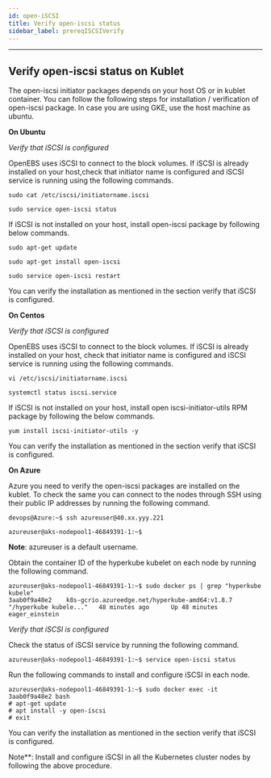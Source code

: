 ```yaml
---
id: open-iSCSI
title: Verify open-iscsi status
sidebar_label: prereqISCSIVerify 
---
```


------

## Verify open-iscsi status on Kublet

The open-iscsi initiator packages depends on your host OS or in kublet container. You can follow the following steps for installation / verification of open-iscsi package.  In case you are using GKE, use the host machine as ubuntu. 

**On Ubuntu**

*Verify that iSCSI is configured*

OpenEBS uses iSCSI to connect to the block volumes. If iSCSI is already installed on your host,check that initiator name is configured and iSCSI service is running using the following commands.

```
sudo cat /etc/iscsi/initiatorname.iscsi
```

```
sudo service open-iscsi status
```

If iSCSI is not installed on your host, install open-iscsi package by following below commands. 

```
sudo apt-get update
```

```
sudo apt-get install open-iscsi
```

```
sudo service open-iscsi restart
```

You can verify the installation as mentioned in the section verify that iSCSI is configured. 

**On Centos**

*Verify that iSCSI is configured*

OpenEBS uses iSCSI to connect to the block volumes. If iSCSI is already installed on your host, check that initiator name is configured and iSCSI service is running using the following commands.

```
vi /etc/iscsi/initiatorname.iscsi
```

```
systemctl status iscsi.service
```

If iSCSI is not installed on your host, install open iscsi-initiator-utils RPM package by following the below commands. 

```
yum install iscsi-initiator-utils -y
```

 You can verify the installation as mentioned in the section verify that iSCSI is configured. 

**On Azure**

Azure you need to verify the open-iscsi packages are installed on the kublet. To check the same you can connect to the nodes through SSH using their public IP addresses by running the following command.

```
devops@Azure:~$ ssh azureuser@40.xx.yyy.221

azureuser@aks-nodepool1-46849391-1:~$
```

 **Note**: azureuser is a default username.

Obtain the container ID of the hyperkube kubelet on each node by running the following command.

```
azureuser@aks-nodepool1-46849391-1:~$ sudo docker ps | grep "hyperkube kubele" 
3aab0f9a48e2    k8s-gcrio.azureedge.net/hyperkube-amd64:v1.8.7   "/hyperkube kubele..."   48 minutes ago      Up 48 minutes                           eager_einstein
```

*Verify that iSCSI is configured*

 Check the status of iSCSI service by running the following command.

```
azureuser@aks-nodepool1-46849391-1:~$ service open-iscsi status
```

Run the following commands to install and configure iSCSI in each node.

```
azureuser@aks-nodepool1-46849391-1:~$ sudo docker exec -it 3aab0f9a48e2 bash
# apt-get update
# apt install -y open-iscsi
# exit
```

You can verify the installation as mentioned in the section verify that iSCSI is configured. 



Note**: Install and configure iSCSI in all the Kubernetes cluster nodes by following the above procedure.

<!-- Hotjar Tracking Code for https://docs.openebs.io -->
<script>
   (function(h,o,t,j,a,r){
       h.hj=h.hj||function(){(h.hj.q=h.hj.q||[]).push(arguments)};
       h._hjSettings={hjid:785693,hjsv:6};
       a=o.getElementsByTagName('head')[0];
       r=o.createElement('script');r.async=1;
       r.src=t+h._hjSettings.hjid+j+h._hjSettings.hjsv;
       a.appendChild(r);
   })(window,document,'https://static.hotjar.com/c/hotjar-','.js?sv=');
</script>
